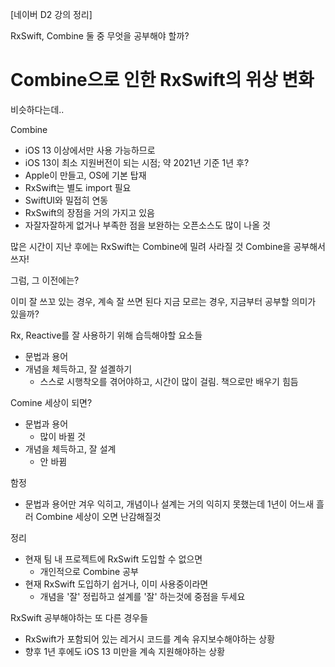 [네이버 D2 강의 정리]

RxSwift, Combine 둘 중 무엇을 공부해야 할까?

# Combine으로 인한 RxSwift의 위상 변화
비슷하다는데..

Combine
- iOS 13 이상에서만 사용 가능하므로
- iOS 13이 최소 지원버전이 되는 시점; 약 2021년 기준 1년 후?
- Apple이 만들고, OS에 기본 탑재
- RxSwift는 별도 import 필요
- SwiftUI와 밀접히 연동
- RxSwift의 장점을 거의 가지고 있음
- 자잘자잘하게 없거나 부족한 점을 보완하는 오픈소스도 많이 나올 것

많은 시간이 지난 후에는 RxSwift는 Combine에 밀려 사라질 것
Combine을 공부해서 쓰자!

그럼, 그 이전에는?

이미 잘 쓰꼬 있는 경우, 계속 잘 쓰면 된다
지금 모르는 경우, 지금부터 공부할 의미가 있을까?

Rx, Reactive를 잘 사용하기 위해 습득해야할 요소들
- 문법과 용어
- 개념을 체득하고, 잘 설곌하기
  - 스스로 시행착오를 겪어야하고, 시간이 많이 걸림. 책으로만 배우기 힘듬

Comine 세상이 되면?
- 문법과 용어
    - 많이 바뀔 것
- 개념을 체득하고, 잘 설계
    - 안 바뀜

함정
- 문법과 용어만 겨우 익히고, 개념이나 설계는 거의 익히지 못했는데
1년이 어느새 흘러 Combine 세상이 오면 난감해질것


정리
- 현재 팀 내 프로젝트에 RxSwift 도입할 수 없으면
    - 개인적으로 Combine 공부
- 현재 RxSwift 도입하기 쉽거나, 이미 사용중이라면
    - 개념을 '잘' 정립하고 설계를 '잘' 하는것에 중점을 두세요

RxSwift 공부해야하는 또 다른 경우들
- RxSwift가 포함되어 있는 레거시 코드를 계속 유지보수해야하는 상황
- 향후 1년 후에도 iOS 13 미만을 계속 지원해야하는 상황
